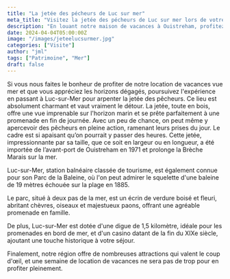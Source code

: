 ```yaml
---
title: "La jetée des pécheurs de Luc sur mer"
meta_title: "Visitez la jetée des pécheurs de Luc sur mer lors de votre location de vacances à Ouistreham"
description: "En louant notre maison de vacances à Ouistreham, profitez en pour découvrir la jetée des pécheurs de Luc sur mer"
date: 2024-04-04T05:00:00Z
image: "/images/jeteelucsurmer.jpg"
categories: ["Visite"]
author: "jml"
tags: ["Patrimoine", "Mer"]
draft: false
---
```


Si vous nous faites le bonheur de profiter de notre location de vacances vue mer et que vous appréciez les horizons dégagés, poursuivez l'expérience en passant à Luc-sur-Mer pour arpenter la jetée des pêcheurs. Ce lieu est absolument charmant et vaut vraiment le détour. La jetée, toute en bois, offre une vue imprenable sur l'horizon marin et se prête parfaitement à une promenade en fin de journée. Avec un peu de chance, on peut même y apercevoir des pêcheurs en pleine action, ramenant leurs prises du jour. Le cadre est si apaisant qu’on pourrait y passer des heures. Cette jetée, impressionnante par sa taille, que ce soit en largeur ou en longueur, a été importée de l’avant-port de Ouistreham en 1971 et prolonge la Brèche Marais sur la mer. 

Luc-sur-Mer, station balnéaire classée de tourisme, est également connue pour son Parc de la Baleine, où l'on peut admirer le squelette d'une baleine de 19 mètres échouée sur la plage en 1885. 

 Le parc, situé à deux pas de la mer, est un écrin de verdure boisé et fleuri, abritant chèvres, oiseaux et majestueux paons, offrant une agréable promenade en famille.

De plus, Luc-sur-Mer est dotée d'une digue de 1,5 kilomètre, idéale pour les promenades en bord de mer, et d'un casino datant de la fin du XIXe siècle, ajoutant une touche historique à votre séjour. 

Finalement, notre région offre de nombreuses attractions qui valent le coup d'œil, et une semaine de location de vacances ne sera pas de trop pour en profiter pleinement.
